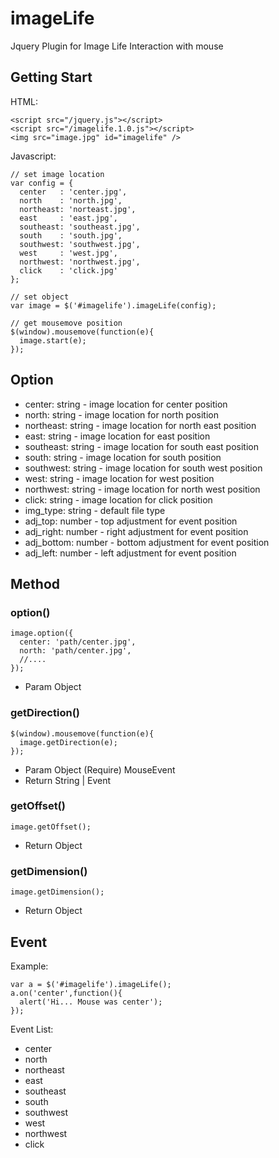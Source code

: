 # imageLife
Jquery Plugin for Image Life Interaction with mouse

## Getting Start
HTML:
```
<script src="/jquery.js"></script>
<script src="/imagelife.1.0.js"></script>
<img src="image.jpg" id="imagelife" />
```

Javascript:
```
// set image location
var config = {
  center   : 'center.jpg',
  north    : 'north.jpg',
  northeast: 'norteast.jpg',
  east     : 'east.jpg',
  southeast: 'southeast.jpg',
  south    : 'south.jpg',
  southwest: 'southwest.jpg',
  west     : 'west.jpg',
  northwest: 'northwest.jpg',
  click    : 'click.jpg'
};

// set object
var image = $('#imagelife').imageLife(config);

// get mousemove position
$(window).mousemove(function(e){
  image.start(e);
});
```
## Option
- center: string - image location for center position
- north: string - image location for north position
- northeast: string - image location for north east position
- east: string - image location for east position
- southeast: string - image location for south east position
- south: string - image location for south position
- southwest: string - image location for south west position
- west: string - image location for west position
- northwest: string - image location for north west position
- click: string - image location for click position
- img_type: string - default file type
- adj_top: number - top adjustment for event position
- adj_right: number - right adjustment for event position
- adj_bottom: number - bottom adjustment for event position
- adj_left: number - left adjustment for event position
 
## Method
### option()
```
image.option({
  center: 'path/center.jpg',
  north: 'path/center.jpg',
  //....
});
```
- Param Object

### getDirection()
```
$(window).mousemove(function(e){
  image.getDirection(e);
});
```
- Param Object (Require) MouseEvent
- Return String | Event

### getOffset()
```
image.getOffset();
```
- Return Object

### getDimension()
```
image.getDimension();
```
- Return Object

## Event
Example:
```
var a = $('#imagelife').imageLife();
a.on('center',function(){
  alert('Hi... Mouse was center');
});
```
Event List:
- center
- north
- northeast
- east
- southeast
- south
- southwest
- west
- northwest
- click
